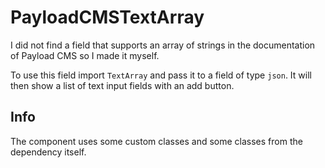 # PayloadCMSTextArray

I did not find a field that supports an array of strings in the documentation of Payload CMS so I made it myself.

To use this field import `TextArray` and pass it to a field of type `json`. It will then show a list of text input fields with an add button.

## Info

The component uses some custom classes and some classes from the dependency itself.
